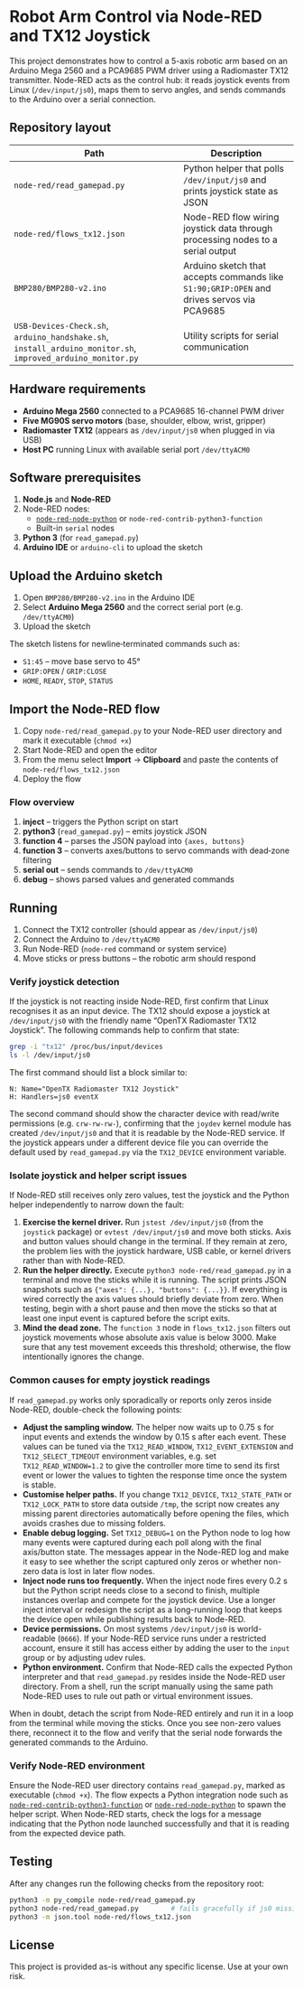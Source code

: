 # Robot Arm Control via Node-RED and TX12 Joystick

This project demonstrates how to control a 5-axis robotic arm based on an Arduino Mega 2560 and a PCA9685 PWM driver using a Radiomaster TX12 transmitter. Node-RED acts as the control hub: it reads joystick events from Linux (`/dev/input/js0`), maps them to servo angles, and sends commands to the Arduino over a serial connection.

## Repository layout

| Path | Description |
| ---- | ----------- |
| `node-red/read_gamepad.py` | Python helper that polls `/dev/input/js0` and prints joystick state as JSON |
| `node-red/flows_tx12.json` | Node-RED flow wiring joystick data through processing nodes to a serial output |
| `BMP280/BMP280-v2.ino` | Arduino sketch that accepts commands like `S1:90;GRIP:OPEN` and drives servos via PCA9685 |
| `USB-Devices-Check.sh`, `arduino_handshake.sh`, `install_arduino_monitor.sh`, `improved_arduino_monitor.py` | Utility scripts for serial communication |

## Hardware requirements

- **Arduino Mega 2560** connected to a PCA9685 16-channel PWM driver
- **Five MG90S servo motors** (base, shoulder, elbow, wrist, gripper)
- **Radiomaster TX12** (appears as `/dev/input/js0` when plugged in via USB)
- **Host PC** running Linux with available serial port `/dev/ttyACM0`

## Software prerequisites

1. **Node.js** and **Node-RED**
2. Node-RED nodes:
   - [`node-red-node-python`](https://flows.nodered.org/node/node-red-node-python) or `node-red-contrib-python3-function`
   - Built-in `serial` nodes
3. **Python 3** (for `read_gamepad.py`)
4. **Arduino IDE** or `arduino-cli` to upload the sketch

## Upload the Arduino sketch

1. Open `BMP280/BMP280-v2.ino` in the Arduino IDE
2. Select **Arduino Mega 2560** and the correct serial port (e.g. `/dev/ttyACM0`)
3. Upload the sketch

The sketch listens for newline‑terminated commands such as:

- `S1:45` – move base servo to 45°
- `GRIP:OPEN` / `GRIP:CLOSE`
- `HOME`, `READY`, `STOP`, `STATUS`

## Import the Node-RED flow

1. Copy `node-red/read_gamepad.py` to your Node-RED user directory and mark it executable (`chmod +x`)
2. Start Node-RED and open the editor
3. From the menu select **Import** → **Clipboard** and paste the contents of `node-red/flows_tx12.json`
4. Deploy the flow

### Flow overview

1. **inject** – triggers the Python script on start
2. **python3** (`read_gamepad.py`) – emits joystick JSON
3. **function 4** – parses the JSON payload into `{axes, buttons}`
4. **function 3** – converts axes/buttons to servo commands with dead‑zone filtering
5. **serial out** – sends commands to `/dev/ttyACM0`
6. **debug** – shows parsed values and generated commands

## Running

1. Connect the TX12 controller (should appear as `/dev/input/js0`)
2. Connect the Arduino to `/dev/ttyACM0`
3. Run Node-RED (`node-red` command or system service)
4. Move sticks or press buttons – the robotic arm should respond

### Verify joystick detection

If the joystick is not reacting inside Node-RED, first confirm that Linux
recognises it as an input device. The TX12 should expose a joystick at
`/dev/input/js0` with the friendly name “OpenTX Radiomaster TX12
Joystick”. The following commands help to confirm that state:

```bash
grep -i "tx12" /proc/bus/input/devices
ls -l /dev/input/js0
```

The first command should list a block similar to:

```
N: Name="OpenTX Radiomaster TX12 Joystick"
H: Handlers=js0 eventX
```

The second command should show the character device with read/write
permissions (e.g. `crw-rw-rw-`), confirming that the `joydev` kernel
module has created `/dev/input/js0` and that it is readable by the
Node-RED service. If the joystick appears under a different device file
you can override the default used by `read_gamepad.py` via the
`TX12_DEVICE` environment variable.

### Isolate joystick and helper script issues

If Node-RED still receives only zero values, test the joystick and the
Python helper independently to narrow down the fault:

1. **Exercise the kernel driver.** Run `jstest /dev/input/js0` (from the
   `joystick` package) or `evtest /dev/input/js0` and move both sticks.
   Axis and button values should change in the terminal. If they remain
   at zero, the problem lies with the joystick hardware, USB cable, or
   kernel drivers rather than with Node-RED.
2. **Run the helper directly.** Execute `python3 node-red/read_gamepad.py`
   in a terminal and move the sticks while it is running. The script
   prints JSON snapshots such as `{"axes": {...}, "buttons": {...}}`.
   If everything is wired correctly the axis values should briefly
   deviate from zero. When testing, begin with a short pause and then
   move the sticks so that at least one input event is captured before
   the script exits.
3. **Mind the dead zone.** The `function 3` node in `flows_tx12.json`
   filters out joystick movements whose absolute axis value is below
   3000. Make sure that any test movement exceeds this threshold;
   otherwise, the flow intentionally ignores the change.

### Common causes for empty joystick readings

If `read_gamepad.py` works only sporadically or reports only zeros
inside Node-RED, double-check the following points:

- **Adjust the sampling window.** The helper now waits up to 0.75 s for
  input events and extends the window by 0.15 s after each event. These
  values can be tuned via the `TX12_READ_WINDOW`, `TX12_EVENT_EXTENSION`
  and `TX12_SELECT_TIMEOUT` environment variables, e.g. set
  `TX12_READ_WINDOW=1.2` to give the controller more time to send its
  first event or lower the values to tighten the response time once the
  system is stable.
- **Customise helper paths.** If you change `TX12_DEVICE`,
  `TX12_STATE_PATH` or `TX12_LOCK_PATH` to store data outside `/tmp`, the
  script now creates any missing parent directories automatically before
  opening the files, which avoids crashes due to missing folders.
- **Enable debug logging.** Set `TX12_DEBUG=1` on the Python node to log
  how many events were captured during each poll along with the final
  axis/button state. The messages appear in the Node-RED log and make it
  easy to see whether the script captured only zeros or whether non-zero
  data is lost in later flow nodes.
- **Inject node runs too frequently.** When the inject node fires every
  0.2 s but the Python script needs close to a second to finish, multiple
  instances overlap and compete for the joystick device. Use a longer
  inject interval or redesign the script as a long-running loop that
  keeps the device open while publishing results back to Node-RED.
- **Device permissions.** On most systems `/dev/input/js0` is
  world-readable (`0666`). If your Node-RED service runs under a
  restricted account, ensure it still has access either by adding the
  user to the `input` group or by adjusting udev rules.
- **Python environment.** Confirm that Node-RED calls the expected
  Python interpreter and that `read_gamepad.py` resides inside the
  Node-RED user directory. From a shell, run the script manually using
  the same path Node-RED uses to rule out path or virtual environment
  issues.

When in doubt, detach the script from Node-RED entirely and run it in a
loop from the terminal while moving the sticks. Once you see non-zero
values there, reconnect it to the flow and verify that the serial node
forwards the generated commands to the Arduino.

### Verify Node-RED environment

Ensure the Node-RED user directory contains `read_gamepad.py`, marked as
executable (`chmod +x`). The flow expects a Python integration node such
as [`node-red-contrib-python3-function`](https://flows.nodered.org/node/node-red-contrib-python3-function)
or [`node-red-node-python`](https://flows.nodered.org/node/node-red-node-python)
to spawn the helper script. When Node-RED starts, check the logs for a
message indicating that the Python node launched successfully and that it
is reading from the expected device path.

## Testing

After any changes run the following checks from the repository root:

```bash
python3 -m py_compile node-red/read_gamepad.py
python3 node-red/read_gamepad.py        # fails gracefully if js0 missing
python3 -m json.tool node-red/flows_tx12.json
```

## License

This project is provided as-is without any specific license. Use at your own risk.

